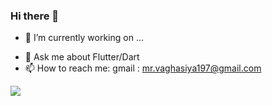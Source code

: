 ### Hi there 👋

- 🔭 I’m currently working on ...
<!-- - 🌱 I’m currently learning ... 
- 👯 I’m looking to collaborate on ... 
- 🤔 I’m looking for help with ...-->
- 💬 Ask me about Flutter/Dart
- 📫 How to reach me: gmail : mr.vaghasiya197@gmail.com
<!-- - 😄 Pronouns: ...
- ⚡ Fun fact: ... -->


<img src="https://github-readme-stats.vercel.app/api?username=MR0100&&show_icons=true&title_color=fff&icon_color=bb2acf&text_color=daf7dc&bg_color=151515" />
